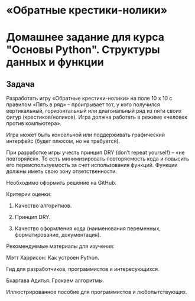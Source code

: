 # «Обратные крестики-нолики»

# Домашнее задание для курса "Основы Python". Структуры данных и функции

## Задача
Разработать игру «Обратные крестики-нолики» на поле 10 x 10 с правилом «Пять в ряд» – проигрывает тот,
у кого получился вертикальный, горизонтальный или диагональный ряд из пяти своих фигур (крестиков/ноликов).
Игра должна работать в режиме «человек против компьютера».

Игра может быть консольной или поддерживать графический интерфейс (будет плюсом, но не требуется).

При разработке игры учесть принцип DRY (don’t repeat yourself) – «не повторяйся».
То есть минимизировать повторяемость кода и повысить его переиспользуемость за счет использования функций.
Функции должны иметь свою зону ответственности.

Необходимо оформить решение на GitHub.

Критерии оценки:

1. Качество алгоритмов.

2. Принцип DRY.

3. Качество оформления кода (наименования переменных, форматирование, документация).



Рекомендуемые материалы для изучения:

Мэтт Харрисон: Как устроен Python.

Гид для разработчиков, программистов и интересующихся.


Бхаргава Адитья: Грокаем алгоритмы.

Иллюстрированное пособие для программистов и любопытствующих.